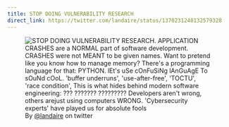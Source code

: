 ```yaml
---
title: STOP DOING VULNERABILITY RESEARCH
direct_link: https://twitter.com/landaire/status/1370231248132579328
---
```


<figure>
  <img
    src="/cybersec/2021-03-12.jfif"
    alt="STOP DOING VULNERABILITY RESEARCH. APPLICATION CRASHES are a NORMAL part of software development. CRASHES were not MEANT to be given names. Want to pretend like you know how to manage memory? There's a programming language for that: PYTHON. lEt's uSe cOnFuSiNg lAnGuAgE To sOuNd cOoL. 'buffer underruns', 'use-after-free', 'TOCTU', 'race condition', This is what hides behind modern software engineering: ??? ??????? ????????? Developers aren't wrong, others arejust using computers WRONG. 'Cybersecurity experts' have played us for absolute fools"
  />
  <figcaption>
    By <a href="https://twitter.com/landaire/">@landaire</a> on twitter
  </figcaption>
</figure>
